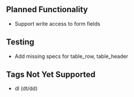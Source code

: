 ## Planned Functionality ##

* Support write access to form fields

## Testing ##

* Add missing specs for table_row, table_header

## Tags Not Yet Supported ##

* dl (dt/dd)
